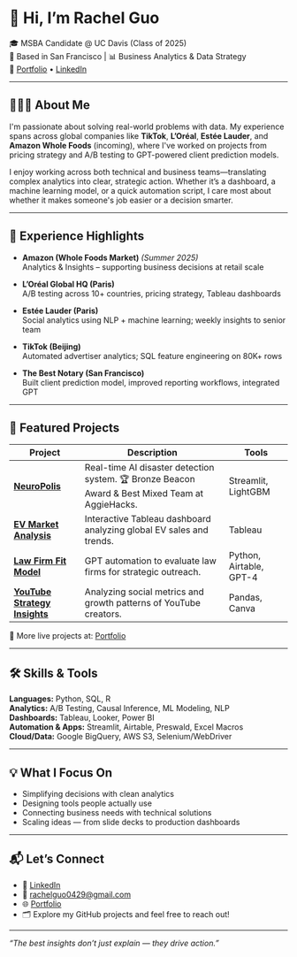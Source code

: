 # 👋 Hi, I’m Rachel Guo

🎓 MSBA Candidate @ UC Davis (Class of 2025)  
📍 Based in San Francisco | 📊 Business Analytics & Data Strategy  
🔗 [Portfolio](https://fluffy-space-lamp-q7wpx995445f99gw.github.dev/) • [LinkedIn](https://www.linkedin.com/in/rachelqingguo)

---

## 👩🏻‍💻 About Me

I'm passionate about solving real-world problems with data. My experience spans across global companies like **TikTok**, **L’Oréal**, **Estée Lauder**, and **Amazon Whole Foods** (incoming), where I've worked on projects from pricing strategy and A/B testing to GPT-powered client prediction models.

I enjoy working across both technical and business teams—translating complex analytics into clear, strategic action. Whether it’s a dashboard, a machine learning model, or a quick automation script, I care most about whether it makes someone's job easier or a decision smarter.

---

## 💼 Experience Highlights

- **Amazon (Whole Foods Market)** *(Summer 2025)*  
  Analytics & Insights – supporting business decisions at retail scale

- **L’Oréal Global HQ (Paris)**  
  A/B testing across 10+ countries, pricing strategy, Tableau dashboards

- **Estée Lauder (Paris)**  
  Social analytics using NLP + machine learning; weekly insights to senior team

- **TikTok (Beijing)**  
  Automated advertiser analytics; SQL feature engineering on 80K+ rows

- **The Best Notary (San Francisco)**  
  Built client prediction model, improved reporting workflows, integrated GPT

---

## 📌 Featured Projects

| Project | Description | Tools |
|--------|-------------|-------|
| [**NeuroPolis**](https://github.com/rachelqingguo/NeuroPolis) | Real-time AI disaster detection system. 🏆 Bronze Beacon Award & Best Mixed Team at AggieHacks. | Streamlit, LightGBM |
| [**EV Market Analysis**](https://github.com/rachelqingguo/Eletronic-Vehicles-Analysis) | Interactive Tableau dashboard analyzing global EV sales and trends. | Tableau |
| [**Law Firm Fit Model**](https://github.com/rachelqingguo/law-firm-prediction) | GPT automation to evaluate law firms for strategic outreach. | Python, Airtable, GPT-4 |
| [**YouTube Strategy Insights**](https://github.com/rachelqingguo/youtubeanalysis) | Analyzing social metrics and growth patterns of YouTube creators. | Pandas, Canva |

🔗 More live projects at: [Portfolio](https://rachelqingguo.github.io/personal-portfolio/)

---

## 🛠 Skills & Tools

**Languages:** Python, SQL, R  
**Analytics:** A/B Testing, Causal Inference, ML Modeling, NLP  
**Dashboards:** Tableau, Looker, Power BI  
**Automation & Apps:** Streamlit, Airtable, Preswald, Excel Macros  
**Cloud/Data:** Google BigQuery, AWS S3, Selenium/WebDriver

---

## 💡 What I Focus On

- Simplifying decisions with clean analytics  
- Designing tools people actually use  
- Connecting business needs with technical solutions  
- Scaling ideas — from slide decks to production dashboards

---

## 📬 Let’s Connect

- 💼 [LinkedIn](https://www.linkedin.com/in/rachelqingguo)  
- 📧 rachelguo0429@gmail.com  
- 🌐 [Portfolio](https://fluffy-space-lamp-q7wpx995445f99gw.github.dev/)  
- 🗂 Explore my GitHub projects and feel free to reach out!

---

*“The best insights don’t just explain — they drive action.”*

